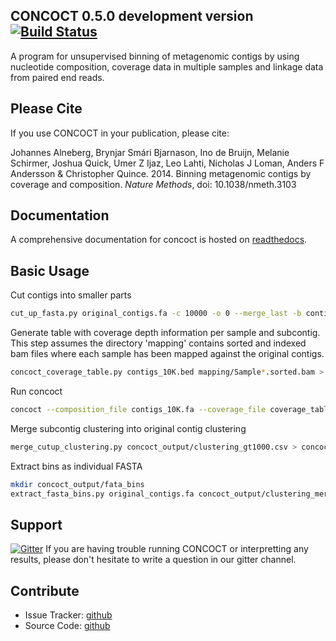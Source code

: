 ## CONCOCT 0.5.0 development version [![Build Status](https://travis-ci.org/BinPro/CONCOCT.png?branch=master)](https://travis-ci.org/BinPro/CONCOCT)

A program for unsupervised binning of metagenomic contigs by using nucleotide composition,
coverage data in multiple samples and linkage data from paired end reads.

## Please Cite ##
If you use CONCOCT in your publication, please cite:

Johannes Alneberg, Brynjar Smári Bjarnason, Ino de Bruijn, Melanie Schirmer, Joshua Quick, Umer Z Ijaz, Leo Lahti, Nicholas J Loman, Anders F Andersson & Christopher Quince. 2014. Binning metagenomic contigs by coverage and composition. *Nature Methods*, doi: 10.1038/nmeth.3103

## Documentation ##
A comprehensive documentation for concoct is hosted on [readthedocs](https://concoct.readthedocs.org).

## Basic Usage ##
Cut contigs into smaller parts
```bash
cut_up_fasta.py original_contigs.fa -c 10000 -o 0 --merge_last -b contigs_10K.bed > contigs_10K.fa
```

Generate table with coverage depth information per sample and subcontig.
This step assumes the directory 'mapping' contains sorted and indexed bam files where each sample has been mapped against the original contigs.
```bash
concoct_coverage_table.py contigs_10K.bed mapping/Sample*.sorted.bam > coverage_table.tsv
```

Run concoct
```bash
concoct --composition_file contigs_10K.fa --coverage_file coverage_table.tsv -b concoct_output/
```

Merge subcontig clustering into original contig clustering
```bash
merge_cutup_clustering.py concoct_output/clustering_gt1000.csv > concoct_output/clustering_merged.csv
```

Extract bins as individual FASTA
```bash
mkdir concoct_output/fata_bins
extract_fasta_bins.py original_contigs.fa concoct_output/clustering_merge.csv --output_path concoct_output/fasta_bins
```

## Support ##
[![Gitter](https://img.shields.io/badge/gitter-%20join%20chat%20%E2%86%92-4fb99a.svg?style=flat-square)](https://gitter.im/BinPro/CONCOCT)
If you are having trouble running CONCOCT or interpretting any results, please don't hesitate to write a question in our gitter channel.

## Contribute ##

 - Issue Tracker: [github](https://github.com/binpro/CONCOCT/issues)
 - Source Code: [github](https://github.com/binpro/CONCOCT)
